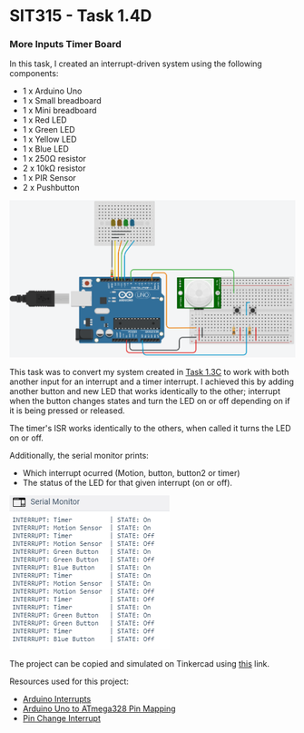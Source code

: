 # SIT315 - Task 1.4D
### More Inputs Timer Board

In this task, I created an interrupt-driven system using the following components:
- 1 x Arduino Uno
- 1 x Small breadboard
- 1 x Mini breadboard
- 1 x Red LED
- 1 x Green LED
- 1 x Yellow LED
- 1 x Blue LED
- 1 x 250Ω resistor
- 2 x 10kΩ resistor
- 1 x PIR Sensor
- 2 x Pushbutton

![Tinkercad diagram](https://raw.githubusercontent.com/cjboyd1999/SIT315/master/Module%201/Task%201.4D/Diagram.png "Tinkercad diagram")

This task was to convert my system created in [Task 1.3C](https://github.com/cjboyd1999/SIT315/tree/master/Module%201/Task%201.3C) to work with both another input for an interrupt and a timer interrupt. I achieved this by adding another button and new LED that works identically to the other; interrupt when the button changes states and turn the LED on or off depending on if it is being pressed or released.

The timer's ISR works identically to the others, when called it turns the LED on or off. 

Additionally, the serial monitor prints:
* Which interrupt ocurred (Motion, button, button2 or timer)
* The status of the LED for that given interrupt (on or off).

![Tinkercad serial monitor snippet](https://raw.githubusercontent.com/cjboyd1999/SIT315/master/Module%201/Task%201.4D/Serial%20Monitor.png "Tinkercad serial monitor snippet")

The project can be copied and simulated on Tinkercad using [this](https://www.tinkercad.com/things/laewfSZTbV2) link.

Resources used for this project:
* [Arduino Interrupts](https://www.teachmemicro.com/arduino-interrupt-tutorial/)
* [Arduino Uno to ATmega328 Pin Mapping](https://components101.com/microcontrollers/arduino-uno)
* [Pin Change Interrupt](https://playground.arduino.cc/Main/PinChangeInterrupt/)